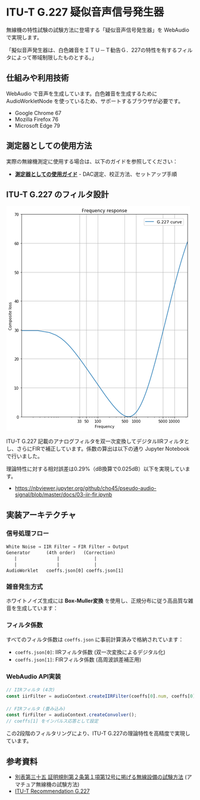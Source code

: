 ITU-T G.227 疑似音声信号発生器
==============================

無線機の特性試験の試験方法に登場する「疑似音声信号発生器」を WebAudio で実現します。

「擬似音声発生器は、白色雑音をＩＴＵ－Ｔ勧告Ｇ．227の特性を有するフィルタによって帯域制限したものとする。」

## 仕組みや利用技術

WebAudio で音声を生成しています。白色雑音を生成するために AudioWorkletNode を使っているため、サポートするブラウザが必要です。

 * Google Chrome 67
 * Mozilla Firefox 76
 * Microsoft Edge 79

## 測定器としての使用方法

実際の無線機測定に使用する場合は、以下のガイドを参照してください：

- **[測定器としての使用ガイド](./MEASUREMENT_GUIDE.md)** - DAC選定、校正方法、セットアップ手順

## ITU-T G.227 のフィルタ設計

<img src="./docs/G.227-curve.png">

ITU-T G.227 記載のアナログフィルタを双一次変換してデジタルIIRフィルタとし、さらにFIRで補正しています。係数の算出は以下の通り Jupyter Notebook で行いました。

理論特性に対する相対誤差は0.29%（dB換算で0.025dB）以下を実現しています。

- https://nbviewer.jupyter.org/github/cho45/pseudo-audio-signal/blob/master/docs/03-iir-fir.ipynb

## 実装アーキテクチャ

### 信号処理フロー

```
White Noise → IIR Filter → FIR Filter → Output
Generator      (4th order)   (Correction)
   |               |             |
   |               |             |
AudioWorklet   coeffs.json[0] coeffs.json[1]
```

### 雑音発生方式

ホワイトノイズ生成には **Box-Muller変換** を使用し、正規分布に従う高品質な雑音を生成しています：

### フィルタ係数

すべてのフィルタ係数は `coeffs.json` に事前計算済みで格納されています：

- `coeffs.json[0]`: IIRフィルタ係数 (双一次変換によるデジタル化)
- `coeffs.json[1]`: FIRフィルタ係数 (高周波誤差補正用)

### WebAudio API実装

```javascript
// IIRフィルタ (4次)
const iirFilter = audioContext.createIIRFilter(coeffs[0].num, coeffs[0].den);

// FIRフィルタ (畳み込み)
const firFilter = audioContext.createConvolver();
// coeffs[1] をインパルス応答として設定
```

この2段階のフィルタリングにより、ITU-T G.227の理論特性を高精度で実現しています。

## 参考資料

 * <a href="https://www.tele.soumu.go.jp/resource/j/equ/tech/betu/35.pdf">別表第三十五 証明規則第２条第１項第12号に掲げる無線設備の試験方法</a> (アマチュア無線機の試験方法)
 * <a href="https://www.itu.int/rec/T-REC-G.227-198811-I/en">ITU-T Recommendation G.227</a>

